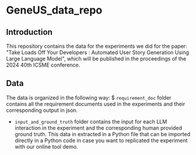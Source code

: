 # GeneUS_data_repo

## Introduction
This repository contains the data for the experiments we did for the paper: "Take Loads Off Your Developers : Automated
User Story Generation Using Large Language Model", which will be published in the proceedings of the 2024 40th ICSME conference.

## Data
The data is organized in the following way:
$ `requirement_doc` folder contains all the requirement documents used in the experiments and their corresponding output
in json.
- `input_and_ground_truth` folder contains the input for each LLM interaction in the experiment and the corresponding
  human provided ground truth. This data in extracted in a Python file that can be imported directly in a Python code
  in case you want to replicated the experiment with our online tool demo.
